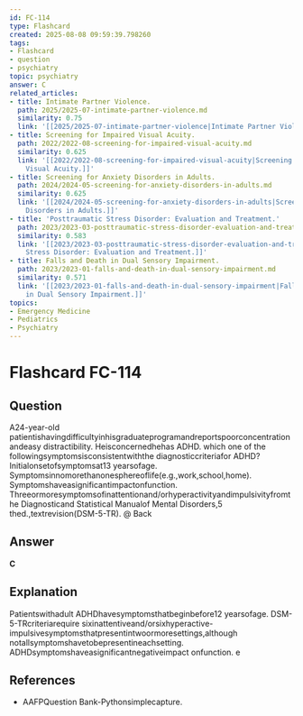 ```yaml
---
id: FC-114
type: Flashcard
created: 2025-08-08 09:59:39.798260
tags:
- Flashcard
- question
- psychiatry
topic: psychiatry
answer: C
related_articles:
- title: Intimate Partner Violence.
  path: 2025/2025-07-intimate-partner-violence.md
  similarity: 0.75
  link: '[[2025/2025-07-intimate-partner-violence|Intimate Partner Violence.]]'
- title: Screening for Impaired Visual Acuity.
  path: 2022/2022-08-screening-for-impaired-visual-acuity.md
  similarity: 0.625
  link: '[[2022/2022-08-screening-for-impaired-visual-acuity|Screening for Impaired
    Visual Acuity.]]'
- title: Screening for Anxiety Disorders in Adults.
  path: 2024/2024-05-screening-for-anxiety-disorders-in-adults.md
  similarity: 0.625
  link: '[[2024/2024-05-screening-for-anxiety-disorders-in-adults|Screening for Anxiety
    Disorders in Adults.]]'
- title: 'Posttraumatic Stress Disorder: Evaluation and Treatment.'
  path: 2023/2023-03-posttraumatic-stress-disorder-evaluation-and-treatment.md
  similarity: 0.583
  link: '[[2023/2023-03-posttraumatic-stress-disorder-evaluation-and-treatment|Posttraumatic
    Stress Disorder: Evaluation and Treatment.]]'
- title: Falls and Death in Dual Sensory Impairment.
  path: 2023/2023-01-falls-and-death-in-dual-sensory-impairment.md
  similarity: 0.571
  link: '[[2023/2023-01-falls-and-death-in-dual-sensory-impairment|Falls and Death
    in Dual Sensory Impairment.]]'
topics:
- Emergency Medicine
- Pediatrics
- Psychiatry
---
```


# Flashcard FC-114

## Question

A24-year-old patientishavingdifficultyinhisgraduateprogramandreportspoorconcentrationandeasy distractibility. Heisconcernedhehas ADHD. which one of the followingsymptomsisconsistentwiththe diagnosticcriteriafor ADHD? Initialonsetofsymptomsat13 yearsofage. Symptomsinnomorethanonesphereoflife(e.g.,work,school,home). Symptomshaveasignificantimpactonfunction. Threeormoresymptomsofinattentionand/orhyperactivityandimpulsivityfromthe Diagnosticand Statistical Manualof Mental Disorders,5 thed.,textrevision(DSM-5-TR). @ Back

## Answer

**C**

## Explanation

Patientswithadult ADHDhavesymptomsthatbeginbefore12 yearsofage. DSM-5-TRcriteriarequire sixinattentiveand/orsixhyperactive-impulsivesymptomsthatpresentintwoormoresettings,although notallsymptomshavetobepresentineachsetting. ADHDsymptomshaveasignificantnegativeimpact onfunction. e

## References

- AAFPQuestion Bank-Pythonsimplecapture.

